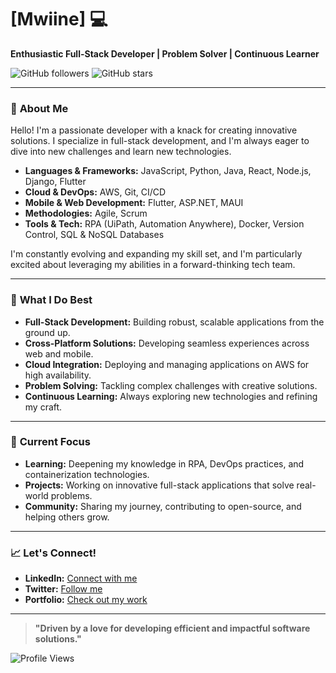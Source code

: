 # **[Mwiine]** 💻 

**Enthusiastic Full-Stack Developer | Problem Solver | Continuous Learner**

![GitHub followers](https://img.shields.io/github/followers/mwine-09?style=social)
![GitHub stars](https://img.shields.io/github/stars/mwine-09?style=social)

---

### 🚀 **About Me**

Hello! I'm a passionate developer with a knack for creating innovative solutions. I specialize in full-stack development, and I'm always eager to dive into new challenges and learn new technologies.

- **Languages & Frameworks:** JavaScript, Python, Java, React, Node.js, Django, Flutter
- **Cloud & DevOps:** AWS, Git, CI/CD
- **Mobile & Web Development:** Flutter, ASP.NET, MAUI
- **Methodologies:** Agile, Scrum
- **Tools & Tech:** RPA (UiPath, Automation Anywhere), Docker, Version Control, SQL & NoSQL Databases

I'm constantly evolving and expanding my skill set, and I'm particularly excited about leveraging my abilities in a forward-thinking tech team.

---

### 🌟 **What I Do Best**

- **Full-Stack Development:** Building robust, scalable applications from the ground up.
- **Cross-Platform Solutions:** Developing seamless experiences across web and mobile.
- **Cloud Integration:** Deploying and managing applications on AWS for high availability.
- **Problem Solving:** Tackling complex challenges with creative solutions.
- **Continuous Learning:** Always exploring new technologies and refining my craft.

---

### 🔭 **Current Focus**

- **Learning:** Deepening my knowledge in RPA, DevOps practices, and containerization technologies.
- **Projects:** Working on innovative full-stack applications that solve real-world problems.
- **Community:** Sharing my journey, contributing to open-source, and helping others grow.

---

### 📈 **Let's Connect!**

- **LinkedIn:** [Connect with me](https://www.linkedin.com/in/yourlinkedinprofile)
- **Twitter:** [Follow me](https://twitter.com/yourtwitterhandle)
- **Portfolio:** [Check out my work](https://mwine-09.github.io)

---

> **"Driven by a love for developing efficient and impactful software solutions."**

![Profile Views](https://komarev.com/ghpvc/?username=mwine-09&color=brightgreen)
